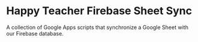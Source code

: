 # Happy Teacher Firebase Sheet Sync
A collection of Google Apps scripts that synchronize a Google Sheet with our Firebase database.
